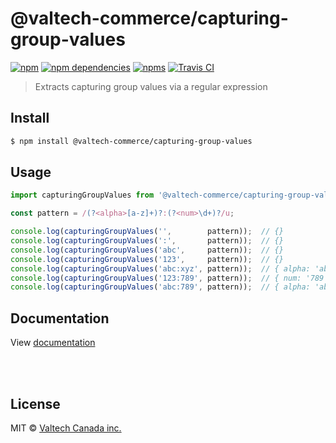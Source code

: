 # @valtech-commerce/capturing-group-values

[![npm](https://img.shields.io/npm/v/@valtech-commerce/capturing-group-values.svg)](https://www.npmjs.com/package/@valtech-commerce/capturing-group-values)
[![npm dependencies](https://david-dm.org/valtech-commerce/capturing-group-values/status.svg)](https://david-dm.org/valtech-commerce/capturing-group-values)
[![npms](https://badges.npms.io/%40valtech-commerce%2Fcapturing-group-values.svg)](https://npms.io/search?q=%40valtech-commerce%2Fcapturing-group-values)
[![Travis CI](https://travis-ci.com/valtech-commerce/capturing-group-values.svg?branch=master)](https://travis-ci.com/valtech-commerce/capturing-group-values/builds)

> Extracts capturing group values via a regular expression


## Install

```bash
$ npm install @valtech-commerce/capturing-group-values
```


## Usage

```js
import capturingGroupValues from '@valtech-commerce/capturing-group-values';

const pattern = /(?<alpha>[a-z]+)?:(?<num>\d+)?/u;

console.log(capturingGroupValues('',        pattern));  // {}
console.log(capturingGroupValues(':',       pattern));  // {}
console.log(capturingGroupValues('abc',     pattern));  // {}
console.log(capturingGroupValues('123',     pattern));  // {}
console.log(capturingGroupValues('abc:xyz', pattern));  // { alpha: 'abc' }
console.log(capturingGroupValues('123:789', pattern));  // { num: '789' }
console.log(capturingGroupValues('abc:789', pattern));  // { alpha: 'abc', num: '789' }
```



## Documentation

View [documentation](https://valtech-commerce.github.io/capturing-group-values)






<br><br>

## License

MIT © [Valtech Canada inc.](https://www.valtech.ca/)

